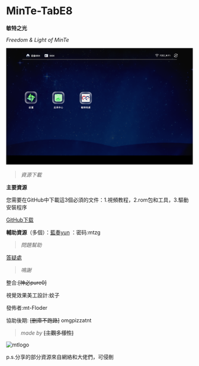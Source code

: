 # MinTe-TabE8

**敏特之光**

*Freedom &amp; Light of MinTe*

![效果預覽](https://github.com/MTfloder/MinTe-TabE8/blob/main/%E6%95%8F%E7%89%B9%E6%A1%8C%E9%9D%A27.0_%E6%97%A0%E5%AF%BC%E8%88%AA.png)

> *資源下載*

**主要資源**

您需要在GitHub中下載這3個必須的文件：1.視頻教程，2.rom包和工具，3.驅動安裝程序

[GitHub下载](https://github.com/MTfloder/MinTe-TabE8/releases)

**輔助資源**（多個）：[藍奏yun](https://wws.lanzoui.com/b026il7uf) ：密码:mtzg

> *問題幫助*

[答疑處](https://github.com/MTfloder/MinTe-TabE8/issues)

> *鳴謝*

整合:~~[神必pure0]~~

視覺效果美工設計:蚊子

發佈者:mt-Floder

協助後期: ~~[删庫不跑路]~~ omgpizzatnt

> *made by* **~~[主觀多樣性]~~**

![mtlogo](https://github.com/MTfloder/DimensionNoQuit/blob/main/181ef1e6899666bd.png)

p.s.分享的部分資源來自網絡和大佬們，可侵刪
